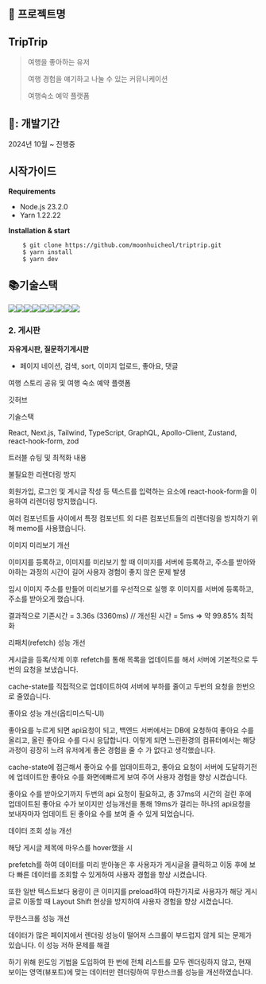 
## :pushpin: 프로젝트명 
## TripTrip

> 여행을 좋아하는 유저
>
> 여행 경험을 얘기하고 나눌 수 있는 커뮤니케이션
>
> 여행숙소 예약 플랫폼

## 📆: 개발기간
2024년 10월 ~ 진행중
    
## 시작가이드
**Requirements**
 -    Node.js 23.2.0
 -    Yarn 1.22.22

**Installation & start**
```
    $ git clone https://github.com/moonhuicheol/triptrip.git
    $ yarn install
    $ yarn dev
```

## 📚기술스택
<img src="https://img.shields.io/badge/react-61DAFB?style=for-the-badge&logo=react&logoColor=black"><img src="https://img.shields.io/badge/next.js-000000?style=for-the-badge&logo=next.js&logoColor=white"><img src="https://img.shields.io/badge/tailwind-06B6D4?style=for-the-badge&logo=tailwindcss&logoColor=white"><img src="https://img.shields.io/badge/Typescript-3178C6?style=for-the-badge&logo=typescript&logoColor=white"><img src="https://img.shields.io/badge/GraphQL-E10098?style=for-the-badge&logo=GraphQL&logoColor=white"><img src="https://img.shields.io/badge/ApolloClient-311C87?style=for-the-badge&logo=apollographql&logoColor=white"><img src="https://img.shields.io/badge/reacthookform-EC5990?style=for-the-badge&logo=reacthookform&logoColor=white"><img src="https://img.shields.io/badge/zod-3E67B1?style=for-the-badge&logo=Zod&logoColor=white"><img src="https://img.shields.io/badge/zustand-F36D00?style=for-the-badge&logo=zustand&logoColor=white">






### 2. 게시판
**자유게시판, 질문하기게시판**
- 페이지 네이션, 검색, sort, 이미지 업로드, 좋아요, 댓글


여행 스토리 공유 및 여행 숙소 예약 플랫폼

깃허브

기술스택

React, Next.js, Tailwind, TypeScript, GraphQL, Apollo-Client, Zustand, react-hook-form, zod

트러블 슈팅 및 최적화 내용

불필요한 리렌더링 방지

회원가입, 로그인 및 게시글 작성 등 텍스트를 입력하는 요소에 react-hook-form을 이용하여 리렌더링 방지했습니다.

여러 컴포넌트들 사이에서 특정 컴포넌트 외 다른 컴포넌트들의 리렌더링을 방지하기 위해 memo를 사용했습니다.

이미지 미리보기 개선

이미지를 등록하고, 이미지를 미리보기 할 때 이미지를 서버에 등록하고, 주소를 받아와야하는 과정의 시간이 길어 사용자 경험이 좋지 않은 문제 발생

임시 이미지 주소를 만들어 미리보기를 우선적으로 실행 후 이미지를 서버에 등록하고, 주소를 받아오게 했습니다.

결과적으로 기존시간 = 3.36s (3360ms) // 개선된 시간 = 5ms => 약 99.85% 최적화

리패치(refetch) 성능 개선

게시글을 등록/삭제 이후 refetch를 통해 목록을 업데이트를 해서 서버에 기본적으로 두 번의 요청을 보냈습니다.

cache-state를 직접적으로 업데이트하여 서버에 부하를 줄이고 두번의 요청을 한번으로 줄였습니다.

좋아요 성능 개선(옵티미스틱-UI)

좋아요를 누르게 되면 api요청이 되고, 백엔드 서버에서는 DB에 요청하여 좋아요 수를 올리고, 올린 좋아요 수를 다시 응답합니다. 이렇게 되면 느린환경의 컴퓨터에서는 해당 과정이 굉장히 느려 유저에게 좋은 경험을 줄 수 가 없다고 생각했습니다.

cache-state에 접근해서 좋아요 수를 업데이트하고, 좋아요 요청이 서버에 도달하기전에 업데이트한 좋아요 수를 화면에빠르게 보여 주어 사용자 경험을 향상 시켰습니다.

좋아요 수를 받아오기까지 두번의 api 요청이 필요하고, 총 37ms의 시간의 걸린 후에 업데이트된 좋아요 수가 보이지만 성능개선을 통해 19ms가 걸리는 하나의 api요청을 보내자마자 업데이트 된 좋아요 수를 보여 줄 수 있게 되었습니다.

데이터 조회 성능 개선

해당 게시글 제목에 마우스를 hover했을 시

prefetch를 하여 데이터를 미리 받아놓은 후 사용자가 게시글을 클릭하고 이동 후에 보다 빠른 데이터를 조회할 수 있게하여 사용자 경험을 향상 시켰습니다.

또한 일반 텍스트보다 용량이 큰 이미지를 preload하여 마찬가지로 사용자가 해당 게시글로 이동할 때 Layout Shift 현상을 방지하여 사용자 경험을 향상 시켰습니다.

무한스크롤 성능 개선

데이터가 많은 페이지에서 렌더링 성능이 떨어져 스크롤이 부드럽지 않게 되는 문제가 있습니다. 이 성능 저하 문제를 해결

하기 위해 윈도잉 기법을 도입하여 한 번에 전체 리스트를 모두 렌더링하지 않고, 현재 보이는 영역(뷰포트)에 맞는 데이터만 렌더링하여 무한스크롤 성능을 개선하였습니다.

